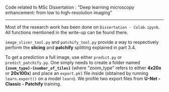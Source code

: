 Code related to MSc Dissertation : "Deep learning microscopy enhancement: from low to high-resolution imaging"

----

Most of the research work has been done on `Dissertation - Colab.ipynb`. All functions mentioned in the write-up can be found there.

`image_slicer_tool.py` and `patchify_tool.py` provide a way to respectively perform the **slicing** and **patchify** splitting explained in part 3.4.

To get a prediction a full image, use either `predict.py` or `predict_patchify.py`.
One simply needs to create a folder named **`{zoom_type}-{number_of_tiles}`** (where "zoom_type" refers to either **4x20x** or **20x100x**) and place an `export.pkl` file inside (obtained by running `learn.export()` on a model `learn`). We profile two export files from **U-Net - Classic - Patchify** training.
